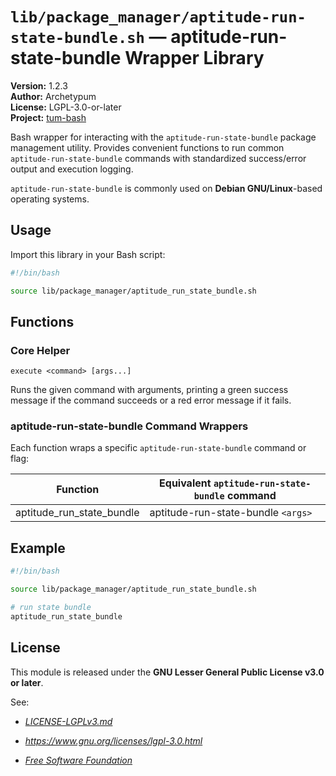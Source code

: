 # `lib/package_manager/aptitude-run-state-bundle.sh` — aptitude-run-state-bundle Wrapper Library

**Version:** 1.2.3  
**Author:** Archetypum  
**License:** LGPL-3.0-or-later  
**Project:** [tum-bash](https://github.com/Archetypum/tum-bash.git)

Bash wrapper for interacting with the `aptitude-run-state-bundle` package management utility. Provides convenient functions to run common `aptitude-run-state-bundle` commands with standardized success/error output and execution logging.

`aptitude-run-state-bundle` is commonly used on **Debian GNU/Linux**-based operating systems.

## Usage

Import this library in your Bash script:

```bash
#!/bin/bash

source lib/package_manager/aptitude_run_state_bundle.sh
```

## Functions

### Core Helper

`execute <command> [args...]`

Runs the given command with arguments, printing a green success message if the command succeeds or a red error message if it fails.

### aptitude-run-state-bundle Command Wrappers

Each function wraps a specific `aptitude-run-state-bundle` command or flag:

| **Function**              | **Equivalent `aptitude-run-state-bundle` command** |
|---------------------------|----------------------------------------------------|
| aptitude_run_state_bundle | aptitude-run-state-bundle `<args>`                 |

## Example

```bash
#!/bin/bash

source lib/package_manager/aptitude_run_state_bundle.sh

# run state bundle
aptitude_run_state_bundle
```

## License

This module is released under the **GNU Lesser General Public License v3.0 or later**.

See:

- [_LICENSE-LGPLv3.md_](https://github.com/Archetypum/tum-bash/blob/master/LICENSE-LGPLv3.md)

- _https://www.gnu.org/licenses/lgpl-3.0.html_

- [_Free Software Foundation_](https://www.fsf.org/)
